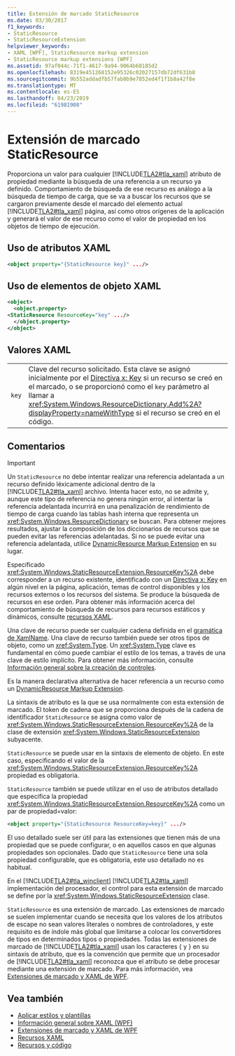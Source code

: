 ```yaml
---
title: Extensión de marcado StaticResource
ms.date: 03/30/2017
f1_keywords:
- StaticResource
- StaticResourceExtension
helpviewer_keywords:
- XAML [WPF], StaticResource markup extension
- StaticResource markup extensions [WPF]
ms.assetid: 97af044c-71f1-4617-9a94-9064b68185d2
ms.openlocfilehash: 8319e451268152e95326c02027157db72df631b8
ms.sourcegitcommit: 9b552addadfb57fab0b9e7852ed4f1f1b8a42f8e
ms.translationtype: MT
ms.contentlocale: es-ES
ms.lasthandoff: 04/23/2019
ms.locfileid: "61981908"
---
```

# <a name="staticresource-markup-extension"></a>Extensión de marcado StaticResource
Proporciona un valor para cualquier [!INCLUDE[TLA2#tla_xaml](../../../../includes/tla2sharptla-xaml-md.md)] atributo de propiedad mediante la búsqueda de una referencia a un recurso ya definido. Comportamiento de búsqueda de ese recurso es análogo a la búsqueda de tiempo de carga, que se va a buscar los recursos que se cargaron previamente desde el marcado del elemento actual [!INCLUDE[TLA2#tla_xaml](../../../../includes/tla2sharptla-xaml-md.md)] página, así como otros orígenes de la aplicación y generará el valor de ese recurso como el valor de propiedad en los objetos de tiempo de ejecución.  
  
## <a name="xaml-attribute-usage"></a>Uso de atributos XAML  
  
```xml  
<object property="{StaticResource key}" .../>  
```  
  
## <a name="xaml-object-element-usage"></a>Uso de elementos de objeto XAML  
  
```xml  
<object>  
  <object.property>  
<StaticResource ResourceKey="key" .../>  
  </object.property>  
</object>  
```  
  
## <a name="xaml-values"></a>Valores XAML  
  
|||  
|-|-|  
|`key`|Clave del recurso solicitado. Esta clave se asignó inicialmente por el [Directiva x: Key](../../xaml-services/x-key-directive.md) si un recurso se creó en el marcado, o se proporcionó como el `key` parámetro al llamar a <xref:System.Windows.ResourceDictionary.Add%2A?displayProperty=nameWithType> si el recurso se creó en el código.|  
  
## <a name="remarks"></a>Comentarios  
  
> [!IMPORTANT]
>  Un `StaticResource` no debe intentar realizar una referencia adelantada a un recurso definido léxicamente adicional dentro de la [!INCLUDE[TLA2#tla_xaml](../../../../includes/tla2sharptla-xaml-md.md)] archivo. Intenta hacer esto, no se admite y, aunque este tipo de referencia no genera ningún error, al intentar la referencia adelantada incurrirá en una penalización de rendimiento de tiempo de carga cuando las tablas hash interna que representa un <xref:System.Windows.ResourceDictionary> se buscan. Para obtener mejores resultados, ajustar la composición de los diccionarios de recursos que se pueden evitar las referencias adelantadas. Si no se puede evitar una referencia adelantada, utilice [DynamicResource Markup Extension](dynamicresource-markup-extension.md) en su lugar.  
  
 Especificado <xref:System.Windows.StaticResourceExtension.ResourceKey%2A> debe corresponder a un recurso existente, identificado con un [Directiva x: Key](../../xaml-services/x-key-directive.md) en algún nivel en la página, aplicación, temas de control disponibles y los recursos externos o los recursos del sistema. Se produce la búsqueda de recursos en ese orden. Para obtener más información acerca del comportamiento de búsqueda de recursos para recursos estáticos y dinámicos, consulte [recursos XAML](xaml-resources.md).  
  
 Una clave de recurso puede ser cualquier cadena definida en el [gramática de XamlName](../../xaml-services/xamlname-grammar.md). Una clave de recurso también puede ser otros tipos de objeto, como un <xref:System.Type>. Un <xref:System.Type> clave es fundamental en cómo puede cambiar el estilo de los temas, a través de una clave de estilo implícito. Para obtener más información, consulte [Información general sobre la creación de controles](../controls/control-authoring-overview.md).  
  
 Es la manera declarativa alternativa de hacer referencia a un recurso como un [DynamicResource Markup Extension](dynamicresource-markup-extension.md).  
  
 La sintaxis de atributo es la que se usa normalmente con esta extensión de marcado. El token de cadena que se proporciona después de la cadena de identificador `StaticResource` se asigna como valor de <xref:System.Windows.StaticResourceExtension.ResourceKey%2A> de la clase de extensión <xref:System.Windows.StaticResourceExtension> subyacente.  
  
 `StaticResource` se puede usar en la sintaxis de elemento de objeto. En este caso, especificando el valor de la <xref:System.Windows.StaticResourceExtension.ResourceKey%2A> propiedad es obligatoria.  
  
 `StaticResource` también se puede utilizar en el uso de atributos detallado que especifica la propiedad <xref:System.Windows.StaticResourceExtension.ResourceKey%2A> como un par de propiedad=valor:  
  
```xml  
<object property="{StaticResource ResourceKey=key}" .../>  
```  
  
 El uso detallado suele ser útil para las extensiones que tienen más de una propiedad que se puede configurar, o en aquellos casos en que algunas propiedades son opcionales. Dado que `StaticResource` tiene una sola propiedad configurable, que es obligatoria, este uso detallado no es habitual.  
  
 En el [!INCLUDE[TLA2#tla_winclient](../../../../includes/tla2sharptla-winclient-md.md)] [!INCLUDE[TLA2#tla_xaml](../../../../includes/tla2sharptla-xaml-md.md)] implementación del procesador, el control para esta extensión de marcado se define por la <xref:System.Windows.StaticResourceExtension> clase.  
  
 `StaticResource` es una extensión de marcado. Las extensiones de marcado se suelen implementar cuando se necesita que los valores de los atributos de escape no sean valores literales o nombres de controladores, y este requisito es de índole más global que limitarse a colocar los convertidores de tipos en determinados tipos o propiedades. Todas las extensiones de marcado de [!INCLUDE[TLA2#tla_xaml](../../../../includes/tla2sharptla-xaml-md.md)] usan los caracteres { y } en su sintaxis de atributo, que es la convención que permite que un procesador de [!INCLUDE[TLA2#tla_xaml](../../../../includes/tla2sharptla-xaml-md.md)] reconozca que el atributo se debe procesar mediante una extensión de marcado. Para más información, vea [Extensiones de marcado y XAML de WPF](markup-extensions-and-wpf-xaml.md).  
  
## <a name="see-also"></a>Vea también

- [Aplicar estilos y plantillas](../controls/styling-and-templating.md)
- [Información general sobre XAML (WPF)](xaml-overview-wpf.md)
- [Extensiones de marcado y XAML de WPF](markup-extensions-and-wpf-xaml.md)
- [Recursos XAML](xaml-resources.md)
- [Recursos y código](resources-and-code.md)

